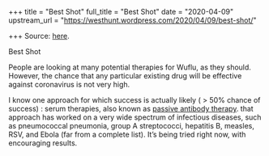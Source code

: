 +++
title = "Best Shot"
full_title = "Best Shot"
date = "2020-04-09"
upstream_url = "https://westhunt.wordpress.com/2020/04/09/best-shot/"

+++
Source: [here](https://westhunt.wordpress.com/2020/04/09/best-shot/).

Best Shot

People are looking at many potential therapies for Wuflu, as they
should. However, the chance that any particular existing drug will be
effective against coronavirus is not very high.

I know one approach for which success is actually likely ( \> 50% chance
of success) : serum therapies, also known as [passive antibody
therapy](https://www.nature.com/articles/nrmicro974). that approach has
worked on a very wide spectrum of infectious diseases, such as
pneumococcal pneumonia, group A streptococci, hepatitis B, measles,
RSV, and Ebola (far from a complete list). It’s being tried right
now, with encouraging results.





